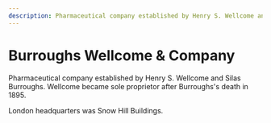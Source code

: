 ```yaml
---
description: Pharmaceutical company established by Henry S. Wellcome and Silas Burroughs.
---
```


# Burroughs Wellcome & Company

Pharmaceutical company established by Henry S. Wellcome and Silas Burroughs. Wellcome became sole proprietor after Burroughs's death in 1895.

London headquarters was Snow Hill Buildings.

